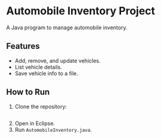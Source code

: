 # Automobile Inventory Project
A Java program to manage automobile inventory.

## Features
- Add, remove, and update vehicles.
- List vehicle details.
- Save vehicle info to a file.

## How to Run
1. Clone the repository:
    ```git clone [https://github.com/your-username/AutomobileInventoryProject.git]
2. Open in Eclipse.
3. Run `AutomobileInventory.java`.
